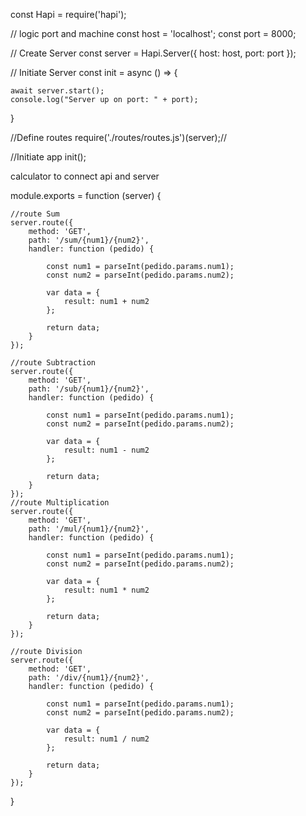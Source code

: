 const Hapi = require('hapi');

// logic port and machine
const host = 'localhost';
const port = 8000;

// Create Server
const server = Hapi.Server({
    host: host,
    port: port
});

// Initiate Server
const init = async () => {

    await server.start();
    console.log("Server up on port: " + port);

}

//Define routes
require('./routes/routes.js')(server);//

//Initiate app
init();


calculator to connect api and server

module.exports = function (server) {

    //route Sum
    server.route({
        method: 'GET',
        path: '/sum/{num1}/{num2}',
        handler: function (pedido) {

            const num1 = parseInt(pedido.params.num1);
            const num2 = parseInt(pedido.params.num2);

            var data = {
                result: num1 + num2
            };

            return data;
        }
    });

    //route Subtraction
    server.route({
        method: 'GET',
        path: '/sub/{num1}/{num2}',
        handler: function (pedido) {

            const num1 = parseInt(pedido.params.num1);
            const num2 = parseInt(pedido.params.num2);

            var data = {
                result: num1 - num2
            };

            return data;
        }
    });
    //route Multiplication
    server.route({
        method: 'GET',
        path: '/mul/{num1}/{num2}',
        handler: function (pedido) {

            const num1 = parseInt(pedido.params.num1);
            const num2 = parseInt(pedido.params.num2);

            var data = {
                result: num1 * num2
            };

            return data;
        }
    });

    //route Division
    server.route({
        method: 'GET',
        path: '/div/{num1}/{num2}',
        handler: function (pedido) {

            const num1 = parseInt(pedido.params.num1);
            const num2 = parseInt(pedido.params.num2);

            var data = {
                result: num1 / num2
            };

            return data;
        }
    });
}
